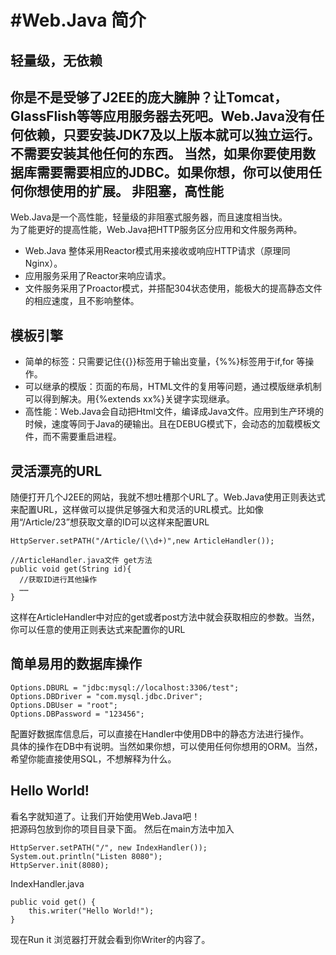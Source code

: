 #Web.Java 简介
=========
轻量级，无依赖
----
你是不是受够了J2EE的庞大臃肿？让Tomcat，GlassFlish等等应用服务器去死吧。Web.Java没有任何依赖，只要安装JDK7及以上版本就可以独立运行。不需要安装其他任何的东西。
当然，如果你要使用数据库需要需要相应的JDBC。如果你想，你可以使用任何你想使用的扩展。
非阻塞，高性能
----
Web.Java是一个高性能，轻量级的非阻塞式服务器，而且速度相当快。  
为了能更好的提高性能，Web.Java把HTTP服务区分应用和文件服务两种。
  - Web.Java 整体采用Reactor模式用来接收或响应HTTP请求（原理同Nginx）。
  - 应用服务采用了Reactor来响应请求。
  - 文件服务采用了Proactor模式，并搭配304状态使用，能极大的提高静态文件的相应速度，且不影响整体。

模板引擎
----
 - 简单的标签：只需要记住{{}}标签用于输出变量，{%%}标签用于if,for 等操作。
 - 可以继承的模版：页面的布局，HTML文件的复用等问题，通过模版继承机制可以得到解决。用{%extends xx%}关键字实现继承。  
 - 高性能：Web.Java会自动把Html文件，编译成Java文件。应用到生产环境的时候，速度等同于Java的硬输出。且在DEBUG模式下，会动态的加载模板文件，而不需要重启进程。



灵活漂亮的URL
----
随便打开几个J2EE的网站，我就不想吐槽那个URL了。Web.Java使用正则表达式来配置URL，这样做可以提供足够强大和灵活的URL模式。比如像用“/Article/23”想获取文章的ID可以这样来配置URL  
```
HttpServer.setPATH("/Article/(\\d+)",new ArticleHandler());  

//ArticleHandler.java文件 get方法 
public void get(String id){  
  //获取ID进行其他操作
  ……  
}  
```  
这样在ArticleHandler中对应的get或者post方法中就会获取相应的参数。当然，你可以任意的使用正则表达式来配置你的URL  

简单易用的数据库操作
----
```
Options.DBURL = "jdbc:mysql://localhost:3306/test";
Options.DBDriver = "com.mysql.jdbc.Driver";
Options.DBUser = "root";
Options.DBPassword = "123456";
```
配置好数据库信息后，可以直接在Handler中使用DB中的静态方法进行操作。  
具体的操作在DB中有说明。当然如果你想，可以使用任何你想用的ORM。当然，希望你能直接使用SQL，不想解释为什么。

Hello World!
----
看名字就知道了。让我们开始使用Web.Java吧！  
把源码包放到你的项目目录下面。
然后在main方法中加入
```
HttpServer.setPATH("/", new IndexHandler());
System.out.println("Listen 8080");
HttpServer.init(8080);
```
IndexHandler.java
```
public void get() {
    this.writer("Hello World!");
}
```
现在Run it 浏览器打开就会看到你Writer的内容了。  
